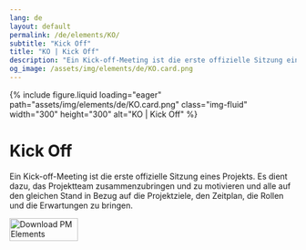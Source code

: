 ```yaml
---
lang: de
layout: default
permalink: /de/elements/KO/
subtitle: "Kick Off"
title: "KO | Kick Off"
description: "Ein Kick-off-Meeting ist die erste offizielle Sitzung eines Projekts. Es dient dazu, das Projektteam zusammenzubringen und zu motivieren und alle auf den gleichen Stand in Bezug auf die Projektziele, den Zeitplan, die Rollen und die Erwartungen zu bringen."
og_image: /assets/img/elements/de/KO.card.png
---
```


{% include figure.liquid loading="eager" path="assets/img/elements/de/KO.card.png" class="img-fluid" width="300" height="300" alt="KO | Kick Off" %}

# Kick Off

Ein Kick-off-Meeting ist die erste offizielle Sitzung eines Projekts. Es dient dazu, das Projektteam zusammenzubringen und zu motivieren und alle auf den gleichen Stand in Bezug auf die Projektziele, den Zeitplan, die Rollen und die Erwartungen zu bringen.

<a href="https://apps.apple.com/app/apple-store/id6738084498?pt=127441684&ct=website&mt=8">
  <img src="{{ "assets/img/en/appstore.png" | relative_url }}" width="120" height="40" alt="Download PM Elements">
</a>
